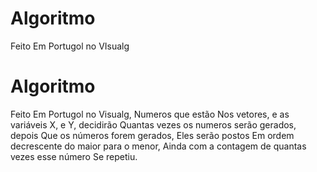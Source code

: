 # Algoritmo
Feito Em Portugol no VIsualg
# Algoritmo
Feito Em Portugol no Visualg, Numeros que estão 
Nos vetores, e as variáveis X, e Y, decidirão
Quantas vezes os numeros serão gerados, depois 
Que os números forem gerados, Eles serão postos
Em ordem decrescente do maior para o menor,
Ainda com a contagem de quantas vezes esse número
Se repetiu.

